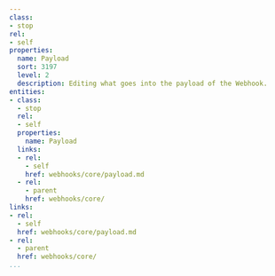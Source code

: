 ```yaml
---
class:
- stop
rel:
- self
properties:
  name: Payload
  sort: 3197
  level: 2
  description: Editing what goes into the payload of the Webhook.
entities:
- class:
  - stop
  rel:
  - self
  properties:
    name: Payload
  links:
  - rel:
    - self
    href: webhooks/core/payload.md
  - rel:
    - parent
    href: webhooks/core/
links:
- rel:
  - self
  href: webhooks/core/payload.md
- rel:
  - parent
  href: webhooks/core/
...
```


